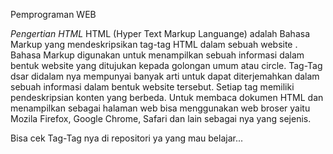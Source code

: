 Pemprograman WEB

*Pengertian HTML*
HTML (Hyper Text Markup Languange) adalah Bahasa Markup yang mendeskripsikan tag-tag HTML dalam sebuah website . 
Bahasa Markup digunakan untuk menampilkan sebuah informasi dalam bentuk website yang ditujukan kepada golongan umum atau circle.
Tag-Tag dsar didalam nya mempunyai banyak arti untuk dapat diterjemahkan dalam sebuah informasi dalam bentuk website tersebut. Setiap tag memiliki pendeskripsian konten yang berbeda. Untuk membaca dokumen HTML dan menampilkan sebagai halaman web bisa
menggunakan web broser yaitu Mozila Firefox, Google Chrome, Safari dan lain sebagai nya yang sejenis.

Bisa cek Tag-Tag nya di repositori ya yang mau belajar...
